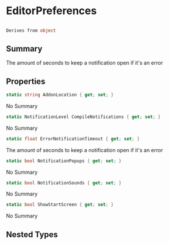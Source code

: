 # EditorPreferences

## 
```c#
Derives from object
```

## Summary

The amount of seconds to keep a notification open if it's an error
## Properties

```c#
static string AddonLocation { get; set; } 
```
No Summary
```c#
static NotificationLevel CompileNotifications { get; set; } 
```
No Summary
```c#
static float ErrorNotificationTimeout { get; set; } 
```
The amount of seconds to keep a notification open if it's an error
```c#
static bool NotificationPopups { get; set; } 
```
No Summary
```c#
static bool NotificationSounds { get; set; } 
```
No Summary
```c#
static bool ShowStartScreen { get; set; } 
```
No Summary
## Nested Types

